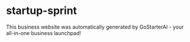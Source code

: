 # startup-sprint
This business website was automatically generated by GoStarterAI - your all-in-one business launchpad!
